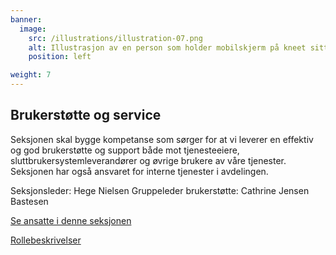 ```yaml
---
banner:
  image:
    src: /illustrations/illustration-07.png
    alt: Illustrasjon av en person som holder mobilskjerm på kneet sitt
    position: left

weight: 7
---
```


## Brukerstøtte og service

Seksjonen skal bygge kompetanse som sørger for at vi leverer en effektiv og god brukerstøtte og support både mot tjenesteeiere, sluttbrukersystemleverandører og øvrige brukere av våre tjenester.  Seksjonen har også ansvaret for interne tjenester i avdelingen.

Seksjonsleder: Hege Nielsen
Gruppeleder brukerstøtte: Cathrine Jensen Bastesen

[Se ansatte i denne seksjonen](https://digdir.sharepoint.com/SitePages/Brukeropple.aspx)

[Rollebeskrivelser](https://digdir.sharepoint.com/:f:/r/sites/DigdirDGT/Delte%20dokumenter/Rollebeskrivelser,%20nye,%20Arbeidsomr%C3%A5de/Rollebeskrivelser%20BOD?csf=1&web=1&e=1ITt9x)
